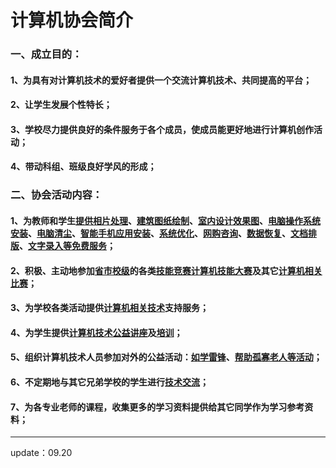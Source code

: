 # 计算机协会简介<br>
### 一、成立目的：<br>
#### 1、为具有对计算机技术的爱好者提供一个交流计算机技术、共同提高的平台；<br>
#### 2、让学生发展个性特长；<br>
#### 3、学校尽力提供良好的条件服务于各个成员，使成员能更好地进行计算机创作活动；<br>
#### 4、带动科组、班级良好学风的形成；<br>

### 二、协会活动内容：<br>
#### 1、为教师和学生<u>提供相片处理</u>、<u>建筑图纸绘制</u>、<u>室内设计效果图</u>、<u>电脑操作系统安装</u>、<u>电脑清尘</u>、<u>智能手机应用安装</u>、<u>系统优化</u>、<u>网购咨询</u>、<u>数据恢复</u>、<u>文档排版</u>、<u>文字录入等免费服务</u>；<br>
#### 2、积极、主动地参加<u>省市校级</u>的各类<u>技能竞赛计算机技能大赛</u>及其它<u>计算机相关比赛</u>；<br>
#### 3、为学校各类活动提供<u>计算机相关技术</u>支持服务；<br>
#### 4、为学生提供<u>计算机技术公益讲座</u>及<u>培训</u>；<br>
#### 5、组织计算机技术人员参加对外的公益活动：<u>如学雷锋</u>、<u>帮助孤寡老人等活动</u>；<br>
#### 6、不定期地与其它兄弟学校的学生进行<u>技术交流</u>；<br>
#### 7、为各专业老师的课程，收集更多的学习资料提供给其它同学作为学习参考资料；<br>
---
update：09.20   